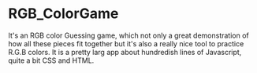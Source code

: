 # RGB_ColorGame
It's an RGB color Guessing game, which not only a great demonstration of how all these pieces fit 
together but it's also a really nice tool to practice R.G.B colors. 
It is a pretty larg app about hundredish lines of Javascript, quite a bit CSS and HTML. 
